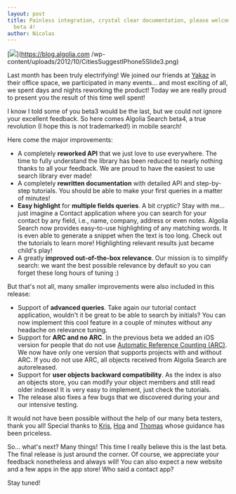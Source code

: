 ```yaml
---
layout: post
title: Painless integration, crystal clear documentation, please welcome Algolia Search
  beta 4!
author: Nicolas
---
```


[![][1]](https://blog.algolia.com
/wp-content/uploads/2012/10/CitiesSuggestIPhone5Slide3.png)

Last month has been truly electrifying! We joined our friends at
[Yakaz][2] in their office space, we participated in many
events... and most exciting of all, we spent days and nights reworking the
product! Today we are really proud to present you the result of this time well
spent!

I know I told some of you beta3 would be the last, but we could not ignore
your excellent feedback. So here comes Algolia Search beta4, a true revolution
(I hope this is not trademarked!) in mobile search!

Here come the major improvements:

  * A completely **reworked API** that we just love to use everywhere. The time to fully understand the library has been reduced to nearly nothing thanks to all your feedback. We are proud to have the easiest to use search library ever made!
  * A completely **rewritten documentation** with detailed API and step-by-step tutorials. You should be able to make your first queries in a matter of minutes!
  * **Easy highlight** for **multiple fields queries**. A bit cryptic? Stay with me... just imagine a Contact application where you can search for your contact by any field, i.e., name, company, address or even notes. Algolia Search now provides easy-to-use highlighting of any matching words. It is even able to generate a snippet when the text is too long. Check out the tutorials to learn more! Highlighting relevant results just became child's play!
  * A greatly **improved out-of-the-box relevance**. Our mission is to simplify search: we want the best possible relevance by default so you can forget these long hours of tuning :)

But that's not all, many smaller improvements were also included in this
release:

  * Support of **advanced queries**. Take again our tutorial contact application, wouldn't it be great to be able to search by initials? You can now implement this cool feature in a couple of minutes without any headache on relevance tuning.
  * Support for **ARC and no ARC**. In the previous beta we added an iOS version for people that do not use [Automatic Reference Counting (ARC)][3]. We now have only one version that supports projects with and without ARC. If you do not use ARC, all objects received from Algolia Search are autoreleased.
  * Support for **user objects backward compatibility**. As the index is also an objects store, you can modify your object members and still read older indexes! It is very easy to implement, just check the tutorials.
  * The release also fixes a few bugs that we discovered during your and our intensive testing.

It would not have been possible without the help of our many beta testers,
thank you all! Special thanks to [Kris][4],
[Hoa][5] and
[Thomas][6] whose guidance has been priceless.

So... what's next? Many things! This time I really believe this is the last
beta. The final release is just around the corner. Of course, we appreciate
your feedback nonetheless and always will! You can also expect a new website
and a few apps in the app store! Who said a contact app?

Stay tuned!


[1]: /assets/CitiesSuggestIPhone5Slide3-300x194.png
[2]: http://www.yakaz.com/
[3]: http://developer.apple.com/library/mac/#releasenotes/ObjectiveC/RN-TransitioningToARC/Introduction/Introduction.html
[4]: https://twitter.com/krmarkel
[5]: https://twitter.com/dinh_viet_hoa
[6]: https://twitter.com/sarfata
